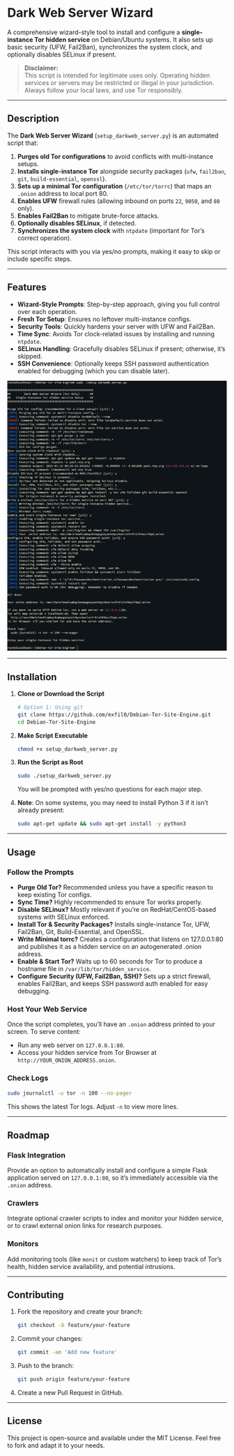 # Dark Web Server Wizard

A comprehensive wizard-style tool to install and configure a **single-instance Tor hidden service** on Debian/Ubuntu systems. It also sets up basic security (UFW, Fail2Ban), synchronizes the system clock, and optionally disables SELinux if present.

> **Disclaimer:**  
> This script is intended for legitimate uses only. Operating hidden services or servers may be restricted or illegal in your jurisdiction. Always follow your local laws, and use Tor responsibly.

---

## Description

The **Dark Web Server Wizard** (`setup_darkweb_server.py`) is an automated script that:

1. **Purges old Tor configurations** to avoid conflicts with multi-instance setups.  
2. **Installs single-instance Tor** alongside security packages (`ufw`, `fail2ban`, `git`, `build-essential`, `openssl`).  
3. **Sets up a minimal Tor configuration** (`/etc/tor/torrc`) that maps an `.onion` address to local port 80.  
4. **Enables UFW** firewall rules (allowing inbound on ports `22`, `9050`, and `80` only).  
5. **Enables Fail2Ban** to mitigate brute-force attacks.  
6. **Optionally disables SELinux**, if detected.  
7. **Synchronizes the system clock** with `ntpdate` (important for Tor’s correct operation).

This script interacts with you via yes/no prompts, making it easy to skip or include specific steps.

---

## Features

- **Wizard-Style Prompts**: Step-by-step approach, giving you full control over each operation.  
- **Fresh Tor Setup**: Ensures no leftover multi-instance configs.  
- **Security Tools**: Quickly hardens your server with UFW and Fail2Ban.  
- **Time Sync**: Avoids Tor clock-related issues by installing and running `ntpdate`.  
- **SELinux Handling**: Gracefully disables SELinux if present; otherwise, it’s skipped.  
- **SSH Convenience**: Optionally keeps SSH password authentication enabled for debugging (which you can disable later).

![dtse](dtse.png)

---

## Installation

1. **Clone or Download the Script**

   ```bash
   # Option 1: Using git
   git clone https://github.com/exfil0/Debian-Tor-Site-Engine.git
   cd Debian-Tor-Site-Engine
   ```

2. **Make Script Executable**

   ```bash
   chmod +x setup_darkweb_server.py
   ```

3. **Run the Script as Root**

   ```bash
   sudo ./setup_darkweb_server.py
   ```

   You will be prompted with yes/no questions for each major step.

4. **Note**: On some systems, you may need to install Python 3 if it isn’t already present:

   ```bash
   sudo apt-get update && sudo apt-get install -y python3
   ```

---

## Usage

### Follow the Prompts

- **Purge Old Tor?** Recommended unless you have a specific reason to keep existing Tor configs.  
- **Sync Time?** Highly recommended to ensure Tor works properly.  
- **Disable SELinux?** Mostly relevant if you’re on RedHat/CentOS-based systems with SELinux enforced.  
- **Install Tor & Security Packages?** Installs single-instance Tor, UFW, Fail2Ban, Git, Build-Essential, and OpenSSL.  
- **Write Minimal torrc?** Creates a configuration that listens on 127.0.0.1:80 and publishes it as a hidden service on an autogenerated .onion address.  
- **Enable & Start Tor?** Waits up to 60 seconds for Tor to produce a hostname file in `/var/lib/tor/hidden_service`.  
- **Configure Security (UFW, Fail2Ban, SSH)?** Sets up a strict firewall, enables Fail2Ban, and keeps SSH password auth enabled for easy debugging.

### Host Your Web Service

Once the script completes, you’ll have an `.onion` address printed to your screen. To serve content:

- Run any web server on `127.0.0.1:80`.
- Access your hidden service from Tor Browser at `http://YOUR_ONION_ADDRESS.onion`.

### Check Logs

```bash
sudo journalctl -u tor -n 100 --no-pager
```

This shows the latest Tor logs. Adjust `-n` to view more lines.

---

## Roadmap

### Flask Integration

Provide an option to automatically install and configure a simple Flask application served on `127.0.0.1:80`, so it’s immediately accessible via the `.onion` address.

### Crawlers

Integrate optional crawler scripts to index and monitor your hidden service, or to crawl external onion links for research purposes.

### Monitors

Add monitoring tools (like `monit` or custom watchers) to keep track of Tor’s health, hidden service availability, and potential intrusions.

---

## Contributing

1. Fork the repository and create your branch:

   ```bash
   git checkout -b feature/your-feature
   ```

2. Commit your changes:

   ```bash
   git commit -am 'Add new feature'
   ```

3. Push to the branch:

   ```bash
   git push origin feature/your-feature
   ```

4. Create a new Pull Request in GitHub.

---

## License

This project is open-source and available under the MIT License. Feel free to fork and adapt it to your needs.

